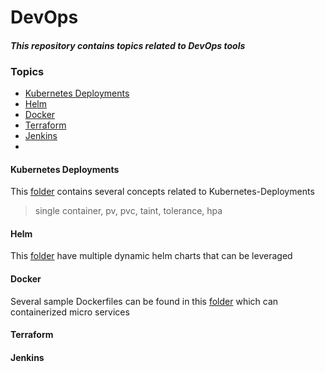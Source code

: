 # DevOps 
#### _This repository contains topics related to DevOps tools_

### Topics
- [Kubernetes Deployments](#Kubernetes-Deployments)
- [Helm](#)
- [Docker](#)
- [Terraform](#)
- [Jenkins](#)
- 

#### Kubernetes Deployments
This [folder](https://github.com/kishalayb18/DevOps/tree/main/k8s-deployment) contains several concepts related to Kubernetes-Deployments
> single container, pv, pvc, taint, tolerance, hpa

#### Helm
This [folder](https://github.com/kishalayb18/DevOps/tree/main/helm) have multiple dynamic helm charts that can be leveraged

#### Docker
Several sample Dockerfiles can be found in this [folder](https://github.com/kishalayb18/DevOps/tree/main/docker) which can containerized micro services

#### Terraform

#### Jenkins
